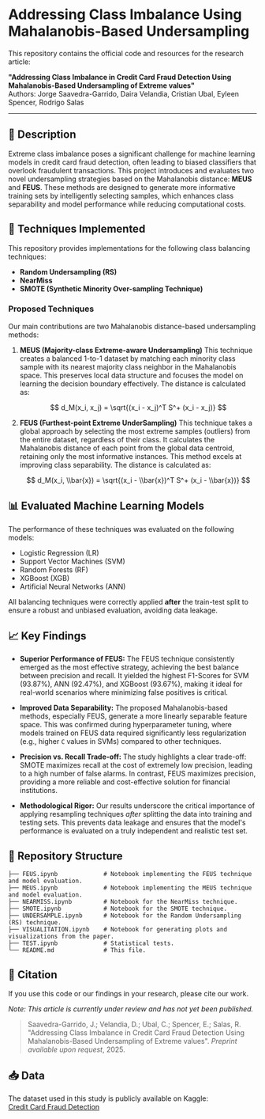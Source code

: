 # Addressing Class Imbalance Using Mahalanobis-Based Undersampling

This repository contains the official code and resources for the research article:

**"Addressing Class Imbalance in Credit Card Fraud Detection Using Mahalanobis-Based Undersampling of Extreme values"**  
Authors: Jorge Saavedra-Garrido, Daira Velandia, Cristian Ubal, Eyleen Spencer, Rodrigo Salas

---

## 📌 Description

Extreme class imbalance poses a significant challenge for machine learning models in credit card fraud detection, often leading to biased classifiers that overlook fraudulent transactions. This project introduces and evaluates two novel undersampling strategies based on the Mahalanobis distance: **MEUS** and **FEUS**. These methods are designed to generate more informative training sets by intelligently selecting samples, which enhances class separability and model performance while reducing computational costs.

## 🧪 Techniques Implemented

This repository provides implementations for the following class balancing techniques:

- **Random Undersampling (RS)**
- **NearMiss**
- **SMOTE (Synthetic Minority Over-sampling Technique)**

### Proposed Techniques

Our main contributions are two Mahalanobis distance-based undersampling methods:

1.  **MEUS (Majority-class Extreme-aware Undersampling)**
    This technique creates a balanced 1-to-1 dataset by matching each minority class sample with its nearest majority class neighbor in the Mahalanobis space. This preserves local data structure and focuses the model on learning the decision boundary effectively. The distance is calculated as:
    
    $$
    d_M(x_i, x_j) = \sqrt{(x_i - x_j)^T S^+ (x_i - x_j)}
    $$

2.  **FEUS (Furthest-point Extreme UnderSampling)**
    This technique takes a global approach by selecting the most extreme samples (outliers) from the entire dataset, regardless of their class. It calculates the Mahalanobis distance of each point from the global data centroid, retaining only the most informative instances. This method excels at improving class separability. The distance is calculated as:

    $$
    d_M(x_i, \\bar{x}) = \sqrt{(x_i - \\bar{x})^T S^+ (x_i - \\bar{x})}
    $$

## 📊 Evaluated Machine Learning Models

The performance of these techniques was evaluated on the following models:

- Logistic Regression (LR)
- Support Vector Machines (SVM)
- Random Forests (RF)
- XGBoost (XGB)
- Artificial Neural Networks (ANN)

All balancing techniques were correctly applied **after** the train-test split to ensure a robust and unbiased evaluation, avoiding data leakage.

## 📈 Key Findings

- **Superior Performance of FEUS:** The FEUS technique consistently emerged as the most effective strategy, achieving the best balance between precision and recall. It yielded the highest F1-Scores for SVM (93.87%), ANN (92.47%), and XGBoost (93.67%), making it ideal for real-world scenarios where minimizing false positives is critical.

- **Improved Data Separability:** The proposed Mahalanobis-based methods, especially FEUS, generate a more linearly separable feature space. This was confirmed during hyperparameter tuning, where models trained on FEUS data required significantly less regularization (e.g., higher `C` values in SVMs) compared to other techniques.

- **Precision vs. Recall Trade-off:** The study highlights a clear trade-off: SMOTE maximizes recall at the cost of extremely low precision, leading to a high number of false alarms. In contrast, FEUS maximizes precision, providing a more reliable and cost-effective solution for financial institutions.

- **Methodological Rigor:** Our results underscore the critical importance of applying resampling techniques *after* splitting the data into training and testing sets. This prevents data leakage and ensures that the model's performance is evaluated on a truly independent and realistic test set.

## 📂 Repository Structure

```
├── FEUS.ipynb             # Notebook implementing the FEUS technique and model evaluation.
├── MEUS.ipynb             # Notebook implementing the MEUS technique and model evaluation.
├── NEARMISS.ipynb         # Notebook for the NearMiss technique.
├── SMOTE.ipynb            # Notebook for the SMOTE technique.
├── UNDERSAMPLE.ipynb      # Notebook for the Random Undersampling (RS) technique.
├── VISUALITATION.ipynb    # Notebook for generating plots and visualizations from the paper.
├── TEST.ipynb             # Statistical tests.
└── README.md              # This file.
```

## 📄 Citation

If you use this code or our findings in your research, please cite our work.

*Note: This article is currently under review and has not yet been published.*

> Saavedra-Garrido, J.; Velandia, D.; Ubal, C.; Spencer, E.; Salas, R. "Addressing Class Imbalance in Credit Card Fraud Detection Using Mahalanobis-Based Undersampling of Extreme values". *Preprint available upon request*, 2025.

## 📥 Data

The dataset used in this study is publicly available on Kaggle:  
[Credit Card Fraud Detection](https://www.kaggle.com/mlg-ulb/creditcardfraud)
